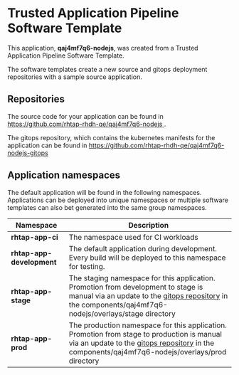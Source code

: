 # Trusted Application Pipeline Software Template

This application, **qaj4mf7q6-nodejs**, was created from a Trusted Application Pipeline Software Template.

The software templates create a new source and gitops deployment repositories with a sample source application. 

## Repositories

The source code for your application can be found in [https://github.com/rhtap-rhdh-qe/qaj4mf7q6-nodejs ](https://github.com/rhtap-rhdh-qe/qaj4mf7q6-nodejs ).
 
The gitops repository, which contains the kubernetes manifests for the application can be found in 
[https://github.com/rhtap-rhdh-qe/qaj4mf7q6-nodejs-gitops ](https://github.com/rhtap-rhdh-qe/qaj4mf7q6-nodejs-gitops ) 

## Application namespaces 

The default application will be found in the following namespaces. Applications can be deployed into unique namespaces or multiple software templates can also bet generated into the same group namespaces.  

|  Namespace   |  Description   |  
| -------- | -------- |
| **rhtap-app-ci** | The namespace used for CI workloads |
| **rhtap-app-development** | The default application during development. Every build will be deployed to this namespace for testing. |
| **rhtap-app-stage** | The staging namespace for this application. Promotion from development to stage is manual via an update to the [gitops repository](https://github.com/rhtap-rhdh-qe/qaj4mf7q6-nodejs-gitops ) in the components/qaj4mf7q6-nodejs/overlays/stage directory |
| **rhtap-app-prod** | The production namespace for this application. Promotion from stage to production is manual via an update to the [gitops repository](https://github.com/rhtap-rhdh-qe/qaj4mf7q6-nodejs-gitops ) in the components/qaj4mf7q6-nodejs/overlays/prod directory |
